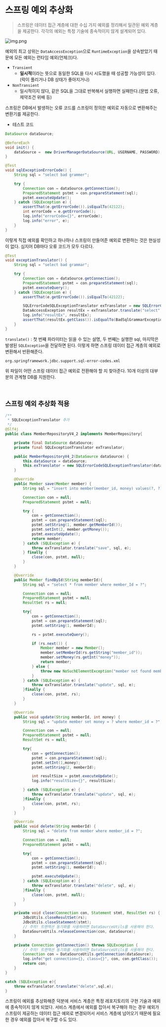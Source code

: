 # 스프링 예외 추상화
> 스프링은 데이터 접근 계층에 대한 수십 가지 예외를 정리해서 일관된 예외 계층을 제공한다.
> 각각의 예외는 특정 기술에 종속적이지 않게 설계되어 있다.

![img.png](img.png)

예외의 최고 상위는 `DataAccessException`으로 `RuntimeException`을 상속받았기 때문에 모든 예외는 런타임 예외(언체크)다.

- `Transient`
  - **일시적**이라는 뜻으로 동일한 SQL을 다시 시도했을 때 성공할 가능성이 있다.(락이 풀리거나 DB 상태가 좋아지거나)
- `NonTransient`
  - 일시적이지 않다, 같은 SQL을 그대로 반복해서 실행하면 실패한다.(문법 오류, 제약조건 위배 등)

스프링은 DB에서 발생하는 오류 코드를 스프링이 정의한 예외로 자동으로 변환해주는 변환기를 제공한다.

- 테스트 코드
```java
DataSource dataSource;

@BeforeEach
void init() {
    dataSource =  new DriverManagerDataSource(URL, USERNAME, PASSWORD);
}

@Test
void sqlExceptionErrorCode() {
    String sql = "select bad grammer";

    try {
        Connection con = dataSource.getConnection();
        PreparedStatement pstmt = con.prepareStatement(sql);
        pstmt.executeUpdate();
    } catch (SQLException e) {
        assertThat(e.getErrorCode()).isEqualTo(42122);
        int errorCode = e.getErrorCode();
        log.info("errorCode={}", errorCode);
        log.info("error", e);
    }
}
```
이렇게 직접 예외를 확인하고 하나하나 스프링이 만들어준 예외로 변환하는 것은 현실성이 없다. 심지어 DB마다 오류 코드가 모두 다르다.

```java
@Test
void exceptionTranslator() {
    String sql = "select bad grammar";

    try {
        Connection con = dataSource.getConnection();
        PreparedStatement pstmt = con.prepareStatement(sql);
        pstmt.executeQuery();
    } catch (SQLException e) {
        assertThat(e.getErrorCode()).isEqualTo(42122);

        SQLErrorCodeSQLExceptionTranslator exTranslator = new SQLErrorCodeSQLExceptionTranslator(dataSource);
        DataAccessException resultEx = exTranslator.translate("select", sql, e);
        log.info("resultEx", resultEx);
        assertThat(resultEx.getClass()).isEqualTo(BadSqlGrammarException.class);
    }
}
```
`translate()` : 첫 번쨰 파라미터는 읽을 수 있는 설명, 두 번째는 실행한 sql, 마지막은 발생된 `SQLException`을 전달하면 된다. 이렇게 하면 스프링 데이터
접근 계층의 예외로 변환해서 반환해준다.

`org.springframework.jdbc.support.sql-error-codes.xml`

위 파일이 어떤 스프링 데이터 접근 예외로 전환해야 할 지 찾아준다. 10개 이상의 대부분의 관계형 DB를 지원한다.

<br>

## 스프링 예외 추상화 적용

```java
/**
 * SQLExceptionTranslator 추가
 */
@Slf4j
public class MemberRepositoryV4_2 implements MemberRepository{

    private final DataSource dataSource;
    private final SQLExceptionTranslator exTranslator;

    public MemberRepositoryV4_2(DataSource dataSource) {
        this.dataSource = dataSource;
        this.exTranslator = new SQLErrorCodeSQLExceptionTranslator(dataSource);
    }

    @Override
    public Member save(Member member) {
        String sql = "insert into member(member_id, money) values(?, ?)";

        Connection con = null;
        PreparedStatement pstmt = null;

        try {
            con = getConnection();
            pstmt = con.prepareStatement(sql);
            pstmt.setString(1, member.getMemberId());
            pstmt.setInt(2, member.getMoney());
            pstmt.executeUpdate();
            return member;
        } catch (SQLException e) {
            throw exTranslator.translate("save", sql, e);
        } finally {
            close(con, pstmt, null);
        }
    }

    @Override
    public Member findById(String memberId){
        String sql = "select * from member where member_Id = ?";

        Connection con = null;
        PreparedStatement pstmt = null;
        ResultSet rs = null;

        try{
            con = getConnection();
            pstmt = con.prepareStatement(sql);
            pstmt.setString(1, memberId);

            rs = pstmt.executeQuery();

            if (rs.next()) {
                Member member = new Member();
                member.setMemberId(rs.getString("member_id"));
                member.setMoney(rs.getInt("money"));
                return member;
            } else {
                throw new NoSuchElementException("member not found memberId=" + memberId);
            }
        } catch (SQLException e) {
            throw exTranslator.translate("update", sql, e);
        }finally {
            close(con, pstmt, rs);
        }
    }

    @Override
    public void update(String memberId, int money) {
        String sql = "update member set money = ? where member_id = ?";

        Connection con = null;
        PreparedStatement pstmt = null;
        ResultSet rs = null;

        try{
            con = getConnection();
            pstmt = con.prepareStatement(sql);
            pstmt.setInt(1,money);
            pstmt.setString(2, memberId);

            int resultSize = pstmt.executeUpdate();
            log.info("resultSize={}", resultSize);

        } catch (SQLException e) {
            throw exTranslator.translate("update", sql, e);
        }finally {
            close(con, pstmt, rs);
        }
    }

    @Override
    public void delete(String memberId) {
        String sql = "delete from member where member_id = ?";

        Connection con = null;
        PreparedStatement pstmt = null;

        try{
            con = getConnection();
            pstmt = con.prepareStatement(sql);
            pstmt.setString(1, memberId);

            pstmt.executeUpdate();
        } catch (SQLException e) {
            throw exTranslator.translate("delete", sql, e);
        }finally {
            close(con, pstmt, null);
        }
    }

    private void close(Connection con, Statement stmt, ResultSet rs) {
        JdbcUtils.closeResultSet(rs);
        JdbcUtils.closeStatement(stmt);
        // 주의! 트랜잭션 동기화를 사용하려면 DataSourceUtils를 사용해야 한다.
        DataSourceUtils.releaseConnection(con, dataSource);
    }

    private Connection getConnection() throws SQLException {
        // 주의! 트랜잭션 동기화를 사용하려면 DataSourceUtils를 사용해야 한다.
        Connection con = DataSourceUtils.getConnection(dataSource);
        log.info("get connection={}, class={}", con, con.getClass());
        return con;
    }
}
```
```java
catch (SQLException e){
    throw exTranslator.translate("delete",sql,e);
}
```
스프링이 예외를 추상화해준 덕분에 서비스 계층은 특정 레포지토리의 구현 기술과 예외에 종속적이지 않게 되었다. 서비스 계층에서 예외를 잡아서 복구해야 하는 경우
예외가 스프링이 제공하는 데이터 접근 예외로 변경되어서 서비스 계층에 넘어오기 때문에 필요한 경우 예외를 잡아서 복구할 수도 있다.
